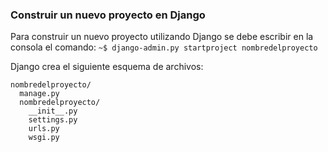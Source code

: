 ### Construir un nuevo proyecto en Django
Para construir un nuevo proyecto utilizando Django se debe escribir en la consola el comando:
`~$ django-admin.py startproject nombredelproyecto`

Django crea el siguiente esquema de archivos:
```
nombredelproyecto/
  manage.py
  nombredelproyecto/
    __init__.py
    settings.py
    urls.py
    wsgi.py
```